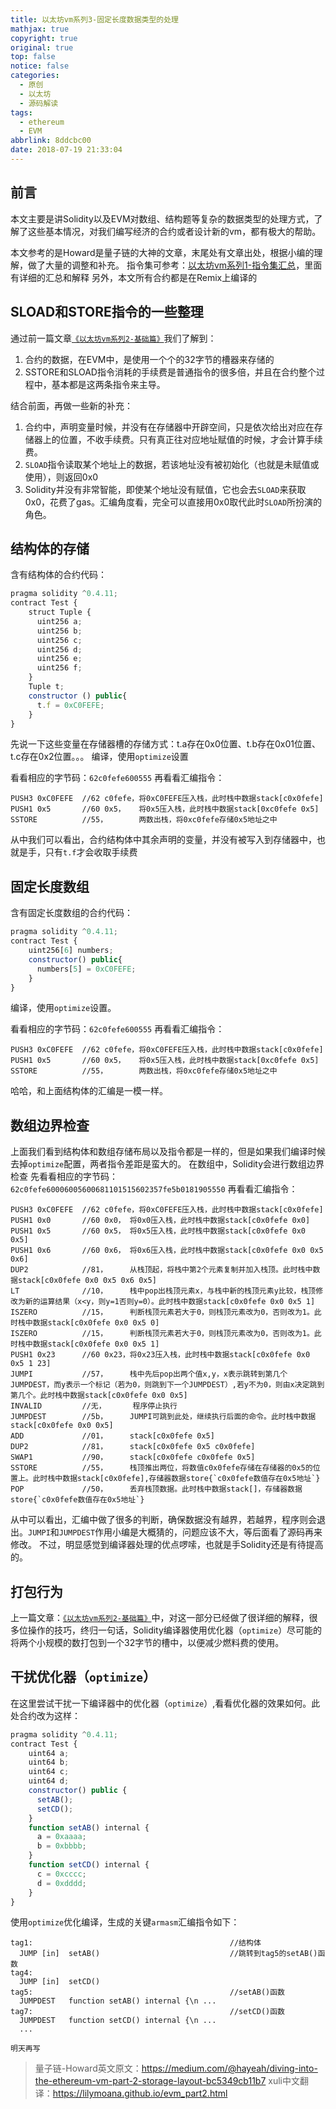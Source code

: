 ```yaml
---
title: 以太坊vm系列3-固定长度数据类型的处理
mathjax: true
copyright: true
original: true
top: false
notice: false
categories:
  - 原创
  - 以太坊
  - 源码解读
tags:
  - ethereum
  - EVM
abbrlink: 8ddcbc00
date: 2018-07-19 21:33:04
---
```

## 前言
本文主要是讲Solidity以及EVM对数组、结构题等复杂的数据类型的处理方式，了解了这些基本情况，对我们编写经济的合约或者设计新的vm，都有极大的帮助。
<!--more-->
本文参考的是Howard是量子链的大神的文章，末尾处有文章出处，根据小编的理解，做了大量的调整和补充。
指令集可参考：[以太坊vm系列1-指令集汇总](/articles/715e1612)，里面有详细的汇总和解释
另外，本文所有合约都是在Remix上编译的

## SLOAD和STORE指令的一些整理
通过前一篇文章[`《以太坊vm系列2-基础篇》`](/articles/4b0172c1)我们了解到：
1. 合约的数据，在EVM中，是使用一个个的32字节的槽器来存储的
2. SSTORE和SLOAD指令消耗的手续费是普通指令的很多倍，并且在合约整个过程中，基本都是这两条指令来主导。

结合前面，再做一些新的补充：
1. 合约中，声明变量时候，并没有在存储器中开辟空间，只是依次给出对应在存储器上的位置，不收手续费。只有真正往对应地址赋值的时候，才会计算手续费。
2. `SLOAD`指令读取某个地址上的数据，若该地址没有被初始化（也就是未赋值或使用），则返回0x0
3. Solidity并没有非常智能，即使某个地址没有赋值，它也会去`SLOAD`来获取0x0，花费了gas。汇编角度看，完全可以直接用0x0取代此时`SLOAD`所扮演的角色。

## 结构体的存储
含有结构体的合约代码：
```JavaScript
pragma solidity ^0.4.11;
contract Test {
    struct Tuple {
      uint256 a;
      uint256 b;
      uint256 c;
      uint256 d;
      uint256 e;
      uint256 f;
    }
    Tuple t;
    constructor () public{
      t.f = 0xC0FEFE;
    }
}
```
先说一下这些变量在存储器槽的存储方式：t.a存在0x0位置、t.b存在0x01位置、t.c存在0x2位置。。。
编译，使用`optimize`设置

看看相应的字节码：`62c0fefe600555`
再看看汇编指令：
```armasm
PUSH3 0xC0FEFE  //62 c0fefe，将0xC0FEFE压入栈，此时栈中数据stack[c0x0fefe]
PUSH1 0x5       //60 0x5，   将0x5压入栈，此时栈中数据stack[0xc0fefe 0x5]
SSTORE          //55，       两数出栈，将0xc0fefe存储0x5地址之中
```
从中我们可以看出，合约结构体中其余声明的变量，并没有被写入到存储器中，也就是手，只有`t.f`才会收取手续费

## 固定长度数组
含有固定长度数组的合约代码：
```JavaScript
pragma solidity ^0.4.11;
contract Test {
    uint256[6] numbers;
    constructor() public{
      numbers[5] = 0xC0FEFE;
    }
}
```
编译，使用`optimize`设置。

看看相应的字节码：`62c0fefe600555`
再看看汇编指令：
```armasm
PUSH3 0xC0FEFE  //62 c0fefe，将0xC0FEFE压入栈，此时栈中数据stack[c0x0fefe]
PUSH1 0x5       //60 0x5，   将0x5压入栈，此时栈中数据stack[0xc0fefe 0x5]
SSTORE          //55，       两数出栈，将0xc0fefe存储0x5地址之中
```
哈哈，和上面结构体的汇编是一模一样。

## 数组边界检查
上面我们看到结构体和数组存储布局以及指令都是一样的，但是如果我们编译时候去掉`optimize`配置，两者指令差距是蛮大的。
在数组中，Solidity会进行数组边界检查
先看看相应的字节码：`62c0fefe60006005600681101515602357fe5b0181905550`
再看看汇编指令：
```armasm
PUSH3 0xC0FEFE  //62 c0fefe，将0xC0FEFE压入栈，此时栈中数据stack[c0x0fefe]
PUSH1 0x0       //60 0x0， 将0x0压入栈，此时栈中数据stack[c0x0fefe 0x0]
PUSH1 0x5       //60 0x5， 将0x5压入栈，此时栈中数据stack[c0x0fefe 0x0 0x5]
PUSH1 0x6       //60 0x6， 将0x6压入栈，此时栈中数据stack[c0x0fefe 0x0 0x5 0x6]
DUP2            //81，     从栈顶起，将栈中第2个元素复制并加入栈顶。此时栈中数据stack[c0x0fefe 0x0 0x5 0x6 0x5]
LT              //10，     栈中pop出栈顶元素x，与栈中新的栈顶元素y比较，栈顶修改为新的运算结果（x<y，则y=1否则y=0）。此时栈中数据stack[c0x0fefe 0x0 0x5 1]
ISZERO          //15，     判断栈顶元素若大于0，则栈顶元素改为0，否则改为1。此时栈中数据stack[c0x0fefe 0x0 0x5 0]
ISZERO          //15，     判断栈顶元素若大于0，则栈顶元素改为0，否则改为1。此时栈中数据stack[c0x0fefe 0x0 0x5 1]
PUSH1 0x23      //60 0x23，将0x23压入栈，此时栈中数据stack[c0x0fefe 0x0 0x5 1 23]
JUMPI           //57，     栈中先后pop出两个值x,y，x表示跳转到第几个JUMPDEST，而y表示一个标记（若为0，则跳到下一个JUMPDEST）,若y不为0，则由x决定跳到第几个。此时栈中数据stack[c0x0fefe 0x0 0x5] 
INVALID         //无，      程序停止执行
JUMPDEST        //5b，     JUMPI可跳到此处，继续执行后面的命令。此时栈中数据stack[c0x0fefe 0x0 0x5]
ADD             //01，     stack[c0x0fefe 0x5]
DUP2            //81，     stack[c0x0fefe 0x5 c0x0fefe]
SWAP1           //90，     stack[c0x0fefe c0x0fefe 0x5]
SSTORE          //55，     栈顶推出两位，将数值c0x0fefe存储在存储器的0x5的位置上。此时栈中数据stack[c0x0fefe],存储器数据store{`c0x0fefe数值存在0x5地址`}
POP             //50，     丢弃栈顶数据。此时栈中数据stack[]，存储器数据store{`c0x0fefe数值存在0x5地址`}
```
从中可以看出，汇编中做了很多的判断，确保数据没有越界，若越界，程序则会退出。`JUMPI`和`JUMPDEST`作用小编是大概猜的，问题应该不大，等后面看了源码再来修改。
不过，明显感觉到编译器处理的优点啰嗦，也就是手Solidity还是有待提高的。

## 打包行为
上一篇文章：[`《以太坊vm系列2-基础篇》`](/articles/4b0172c1)中，对这一部分已经做了很详细的解释，很多位操作的技巧，终归一句话，Solidity编译器使用优化器（`optimize`）尽可能的将两个小规模的数打包到一个32字节的槽中，以便减少燃料费的使用。

## 干扰优化器（`optimize`）
在这里尝试干扰一下编译器中的优化器（`optimize`）,看看优化器的效果如何。此处合约改为这样：
```JavaScript
pragma solidity ^0.4.11;
contract Test {
    uint64 a;
    uint64 b;
    uint64 c;
    uint64 d;
    constructor() public {
      setAB();
      setCD();
    }
    function setAB() internal {
      a = 0xaaaa;
      b = 0xbbbb;
    }
    function setCD() internal {
      c = 0xcccc;
      d = 0xdddd;
    }
}
```
使用`optimize`优化编译，生成的关键`armasm`汇编指令如下：
```armasm
tag1:                                            //结构体
  JUMP [in]  setAB()                             //跳转到tag5的setAB()函数
tag4:
  JUMP [in]  setCD()
tag5:                                            //setAB()函数
  JUMPDEST   function setAB() internal {\n ...   
tag7:                                            //setCD()函数
  JUMPDEST   function setCD() internal {\n ...   
  ...                                             
```

`明天再写`

>量子链-Howard英文原文：https://medium.com/@hayeah/diving-into-the-ethereum-vm-part-2-storage-layout-bc5349cb11b7
>xuli中文翻译：https://lilymoana.github.io/evm_part2.html
